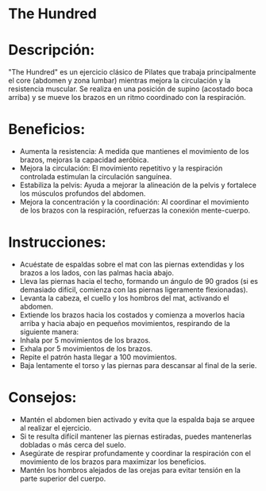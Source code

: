 # The Hundred

# Descripción:

"The Hundred" es un ejercicio clásico de Pilates que trabaja principalmente el core (abdomen y zona lumbar) mientras mejora la circulación y la resistencia muscular. Se realiza en una posición de supino (acostado boca arriba) y se mueve los brazos en un ritmo coordinado con la respiración.

# Beneficios:

- Aumenta la resistencia: A medida que mantienes el movimiento de los brazos, mejoras la capacidad aeróbica.
- Mejora la circulación: El movimiento repetitivo y la respiración controlada estimulan la circulación sanguínea.
- Estabiliza la pelvis: Ayuda a mejorar la alineación de la pelvis y fortalece los músculos profundos del abdomen.
- Mejora la concentración y la coordinación: Al coordinar el movimiento de los brazos con la respiración, refuerzas la conexión mente-cuerpo.

# Instrucciones:

- Acuéstate de espaldas sobre el mat con las piernas extendidas y los brazos a los lados, con las palmas hacia abajo.
- Lleva las piernas hacia el techo, formando un ángulo de 90 grados (si es demasiado difícil, comienza con las piernas ligeramente flexionadas).
- Levanta la cabeza, el cuello y los hombros del mat, activando el abdomen.
- Extiende los brazos hacia los costados y comienza a moverlos hacia arriba y hacia abajo en pequeños movimientos, respirando de la siguiente manera:
- Inhala por 5 movimientos de los brazos.
- Exhala por 5 movimientos de los brazos.
- Repite el patrón hasta llegar a 100 movimientos.
- Baja lentamente el torso y las piernas para descansar al final de la serie.

# Consejos:

- Mantén el abdomen bien activado y evita que la espalda baja se arquee al realizar el ejercicio.
- Si te resulta difícil mantener las piernas estiradas, puedes mantenerlas dobladas o más cerca del suelo.
- Asegúrate de respirar profundamente y coordinar la respiración con el movimiento de los brazos para maximizar los beneficios.
- Mantén los hombros alejados de las orejas para evitar tensión en la parte superior del cuerpo.

